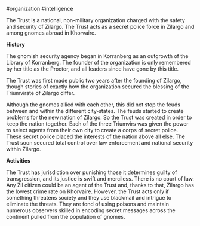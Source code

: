 #organization #intelligence

The Trust is a national, non-military organization charged with the safety and security of Zilargo. The Trust acts as a secret police force in Zilargo and among gnomes abroad in Khorvaire.

**History**

The gnomish security agency began in Korranberg as an outgrowth of the Library of Korranberg. The founder of the organization is only remembered by her title as the Proctor, and all leaders since have gone by this title.

The Trust was first made public two years after the founding of Zilargo, though stories of exactly how the organization secured the blessing of the Triumvirate of Zilargo differ.

Although the gnomes allied with each other, this did not stop the feuds between and within the different city-states. The feuds started to create problems for the new nation of Zilargo. So the Trust was created in order to keep the nation together. Each of the three Triumvirs was given the power to select agents from their own city to create a corps of secret police. These secret police placed the interests of the nation above all else. The Trust soon secured total control over law enforcement and national security within Zilargo.

**Activities**

The Trust has jurisdiction over punishing those it determines guilty of transgression, and its justice is swift and merciless. There is no court of law. Any Zil citizen could be an agent of the Trust and, thanks to that, Zilargo has the lowest crime rate on Khorvaire. However, the Trust acts only if something threatens society and they use blackmail and intrigue to eliminate the threats. They are fond of using poisons and maintain numerous observers skilled in encoding secret messages across the continent pulled from the population of gnomes.
